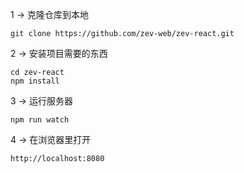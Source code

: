 1 → 克隆仓库到本地
```
git clone https://github.com/zev-web/zev-react.git
```
2 → 安装项目需要的东西
```
cd zev-react
npm install
```
3 → 运行服务器
```
npm run watch
```
4 → 在浏览器里打开
```
http://localhost:8080
```
